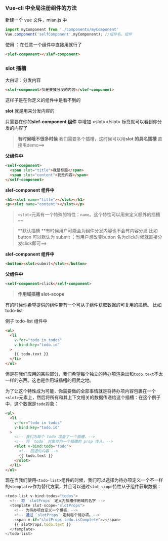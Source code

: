 ### Vue-cli 中全局注册组件的方法

新建一个 vue 文件，mian.js 中

```js
import myComponent from './components/myComponent'
Vue.component('selfComponent',myComponent); //组件名，组件
```

使用 ：在任意一个组件中直接用就行了

```html
<slef-component></slef-component>
```

### slot 插槽

大白话：分发内容

```html
<slef-component>我是要被分发的内容</slef-component>
```

这样子是在你定义的组件中是看不到的

**slot** 就是用来分发内容的

只需要在你的**slef-component 组件** 中增加 &lt;slot&gt;&lt;/slot&gt; 标签就可以看到你分发的内容了

> **有时候哦不很多时候** 我们需要多个插槽，这时候可以用**slot 的具名插槽** 直接甩demo==&gt;

**父组件中**

```html
<self-component>
  <span slot="title">我是标题</span>
  <span slot="content">我是内容</span>
</self-component>
```

**slef-component 组件中**

```html
<h1><slot name="title"></slot></h1>
<p><slot name="content"></slot></p>
```

> `<slot>`元素有一个特殊的特性：`name`。这个特性可以用来定义额外的插槽~~



> **默认插槽 **有时候用户可能会为组件分发内容也不会有内容分发 比如button 可以默认为 submit ；当用户想改变button 名为click时候就直接分发click即可==&gt;

**slef-component 组件中**

```html
<button><slot>submit</slot></button>
```

**父组件中**

```html
<self-component>click</self-component>
```

> **作用域插槽 slot-scope**

有的时候你希望提供的组件带有一个可从子组件获取数据的可复用的插槽。 比如 todo-list

例子 todo-list 组件中

```html
<ul>
  <li
    v-for="todo in todos"
    v-bind:key="todo.id"
  >
    {{ todo.text }}
  </li>
</ul>
```

但是在我们应用的某些部分，我们希望每个独立的待办项渲染出和`todo.text`不太一样的东西。这也是作用域插槽的用武之地。

为了让这个特性成为可能，你需要做的全部事情就是将待办项内容包裹在一个`<slot>`元素上，然后将所有和其上下文相关的数据传递给这个插槽：在这个例子中，这个数据是`todo`对象：

```html
<ul>
  <li
    v-for="todo in todos"
    v-bind:key="todo.id"
  >
    <!-- 我们为每个 todo 准备了一个插槽，-->
    <!-- 将 `todo` 对象作为一个插槽的 prop 传入。-->
    <slot v-bind:todo="todo">
      <!-- 回退的内容 -->
      {{ todo.text }}
    </slot>
  </li>
</ul>
```

现在当我们使用`<todo-list>`组件的时候，我们可以选择为待办项定义一个不一样的`<template>`作为替代方案，并且可以通过`slot-scope`特性从子组件获取数据：

```js
<todo-list v-bind:todos="todos">
  <!-- 将 `slotProps` 定义为插槽作用域的名字 -->
  <template slot-scope="slotProps">
    <!-- 为待办项自定义一个模板，-->
    <!-- 通过 `slotProps` 定制每个待办项。-->
    <span v-if="slotProps.todo.isComplete">✓</span>
    {{ slotProps.todo.text }}
  </template>
</todo-list>
```


